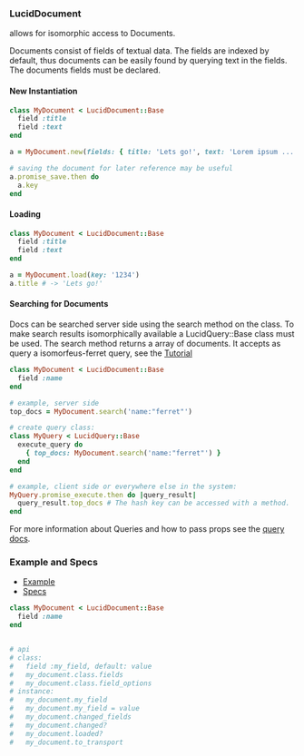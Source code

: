 ### LucidDocument

allows for isomorphic access to Documents.

Documents consist of fields of textual data.
The fields are indexed by default, thus documents can be easily found by querying text in the fields.
The documents fields must be declared.

#### New Instantiation
```ruby
class MyDocument < LucidDocument::Base
  field :title
  field :text
end

a = MyDocument.new(fields: { title: 'Lets go!', text: 'Lorem ipsum ....' })

# saving the document for later reference may be useful
a.promise_save.then do
  a.key
end
```

#### Loading
```ruby
class MyDocument < LucidDocument::Base
  field :title
  field :text
end

a = MyDocument.load(key: '1234')
a.title # -> 'Lets go!'
```

#### Searching for Documents

Docs can be searched server side using the search method on the class. To make search results isomorphically available a LucidQuery::Base class must be used. The search method returns a array of documents. It accepts as query a isomorfeus-ferret query, see the
[Tutorial](https://github.com/isomorfeus/isomorfeus-ferret/blob/master/TUTORIAL.md)

```ruby
class MyDocument < LucidDocument::Base
  field :name
end

# example, server side
top_docs = MyDocument.search('name:"ferret"')

# create query class:
class MyQuery < LucidQuery::Base
  execute_query do
    { top_docs: MyDocument.search('name:"ferret"') }
  end
end

# example, client side or everywhere else in the system:
MyQuery.promise_execute.then do |query_result|
  query_result.top_docs # The hash key can be accessed with a method.
end
```

For more information about Queries and how to pass props see the [query docs](https://github.com/isomorfeus/isomorfeus-project/blob/master/isomorfeus-data/docs/data_query.md).

### Example and Specs
- [Example](https://github.com/isomorfeus/isomorfeus-project/blob/master/ruby/isomorfeus-data/test_app_files/isomorfeus/data/simple_document.rb)
- [Specs](https://github.com/isomorfeus/isomorfeus-project/blob/master/ruby/isomorfeus-data/test_app_files/spec/data_document_spec.rb)

```ruby
class MyDocument < LucidDocument::Base
  field :name
end


# api
# class:
#   field :my_field, default: value
#   my_document.class.fields
#   my_document.class.field_options
# instance:
#   my_document.my_field
#   my_document.my_field = value
#   my_document.changed_fields
#   my_document.changed?
#   my_document.loaded?
#   my_document.to_transport
```
